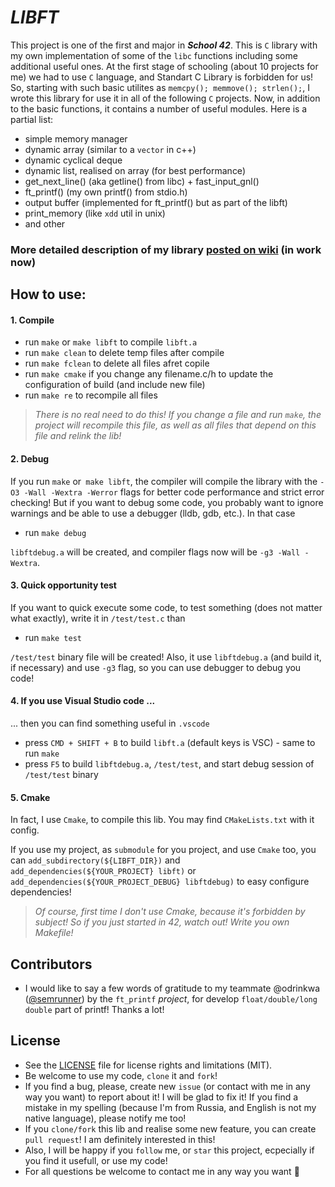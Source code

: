 # *LIBFT*
This project is one of the first and major in **_School 42_**.
This is `C` library with my own implementation of some of the `libc` functions including some additional useful ones.
At the first stage of schooling (about 10 projects for me) we had to use `C` language, and Standart C Library is forbidden for us! So, starting with such basic utilites as `memcpy(); memmove(); strlen();`, I wrote this library for use it in all of the following `C` projects. Now, in addition to the basic functions, it contains a number of useful modules.
Here is a partial list:
- simple memory manager
- dynamic array (similar to a `vector` in c++)
- dynamic cyclical deque
- dynamic list, realised on array (for best performance)
- get_next_line() (aka getline() from libc) + fast_input_gnl()
- ft_printf() (my own printf() from stdio.h)
- output buffer (implemented for ft_printf() but as part of the libft)
- print_memory (like `xdd` util in unix)
- and other
### More detailed description of my library [posted on wiki](https://github.com/elijahkash/libft/wiki) (in work now)

## How to use:

#### 1. Compile

- run `make` or `make libft` to compile `libft.a`
- run `make clean` to delete temp files after compile
- run `make fclean` to delete all files afret copile
- run `make cmake` if you change any filename.c/h to update the configuration of build (and include new file)
- run `make re` to recompile all files

> _There is no real need to do this! If you change a file and run `make`, the project will recompile this file, as well as all files that depend on this file and relink the lib!_

#### 2. Debug

If you run `make` or` make libft`, the compiler will compile the library with the `-O3 -Wall -Wextra -Werror` flags for better code performance and strict error checking!
But if you want to debug some code, you probably want to ignore warnings and be able to use a debugger (lldb, gdb, etc.).
In that case
- run `make debug`

`libftdebug.a` will be created, and compiler flags now will be `-g3 -Wall -Wextra`.

#### 3. Quick opportunity test

If you want to quick execute some code, to test something (does not matter what exactly), write it in `/test/test.c` than
- run `make test`

`/test/test` binary file will be created! Also, it use `libftdebug.a` (and build it, if necessary) and use `-g3` flag, so you can use debugger to debug you code!

#### 4. If you use Visual Studio code ...

... then you can find something useful in `.vscode`
- press `CMD + SHIFT + B` to build `libft.a` (default keys is VSC) - same to run `make`
- press `F5` to build `libftdebug.a`, `/test/test`, and start debug session of `/test/test` binary  

#### 5. Cmake

In fact, I use `Cmake`, to compile this lib. You may find `CMakeLists.txt` with it config.

If you use my project, as `submodule` for you project, and use `Cmake` too, you can `add_subdirectory(${LIBFT_DIR})`
and `add_dependencies(${YOUR_PROJECT} libft)` or `add_dependencies(${YOUR_PROJECT_DEBUG} libftdebug)` to easy configure dependencies!

> _Of course, first time I don't use Cmake, because it's forbidden by subject! So if you just started in 42, watch out! Write you own Makefile!_

## Contributors

- I would like to say a few words of gratitude to my teammate @odrinkwa ([@semrunner](https://github.com/SemRunner)) by the `ft_printf` _project_, for develop `float/double/long double` part of printf! Thanks a lot!

## License
- See the [LICENSE](./LICENSE) file for license rights and limitations (MIT).
- Be welcome to use my code, `clone` it and `fork`!
- If you find a bug, please, create new `issue` (or contact with me in any way you want) to report about it! I will be glad to fix it! If you find a mistake in my spelling (because I'm from Russia, and English is not my native language), please notify me too!
- If you `clone/fork` this lib and realise some new feature, you can create `pull request`! I am definitely interested in this!
- Also, I will be happy if you `follow` me, or `star` this project, ecpecially if you find it usefull, or use my code!
- For all questions be welcome to contact me in any way you want 👋
